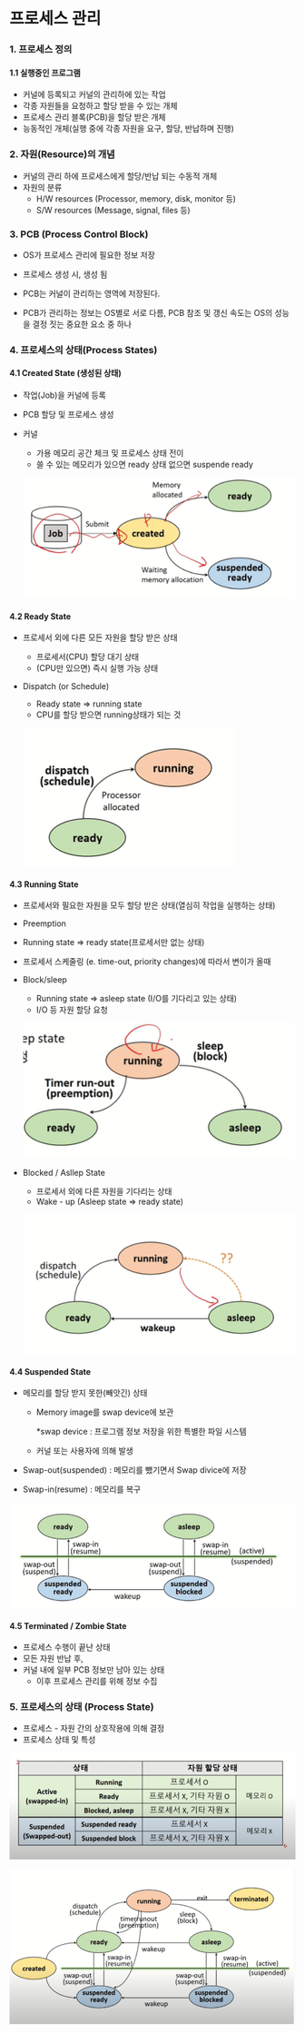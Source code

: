 # 프로세스 관리

### 1. 프로세스 정의

#### 1.1 실행중인 프로그램

- 커널에 등록되고 커널의 관리하에 있는 작업
- 각종 자원들을 요청하고 할당 받을 수 있는 개체
- 프로세스 관리 블록(PCB)을 할당 받은 개체
- 능동적인 개체(실행 중에 각종 자원을 요구, 할당, 반납하며 진행)



### 2. 자원(Resource)의 개념

- 커널의 관리 하에 프로세스에게 할당/반납 되는 수동적 개체
- 자원의 분류
  - H/W resources (Processor, memory, disk, monitor 등)
  - S/W resources (Message, signal, files 등)



### 3. PCB (Process Control Block) 

- OS가 프로세스 관리에 필요한 정보 저장
- 프로세스 생성 시, 생성 됨
- PCB는 커널이 관리하는 영역에 저장된다.

- PCB가 관리하는 정보는 OS별로 서로 다름, PCB 참조 및 갱신 속도는 OS의 성능을 결정 짓는 중요한 요소 중 하나



### 4. 프로세스의 상태(Process States)

#### 4.1 Created State (생성된 상태)

- 작업(Job)을 커널에 등록

- PCB 할당 및 프로세스 생성

- 커널
  - 가용 메모리 공간 체크 및 프로세스 상태 전이
  - 쓸 수 있는 메모리가 있으면 ready 상태 없으면 suspende ready
  
  ![image-20210629213537293](readme.assets/image-20210629213537293.png)
  
  

#### 4.2 Ready State

- 프로세서 외에 다른 모든 자원을 할당 받은 상태
  - 프로세서(CPU) 할당 대기 상태
  - (CPU만 있으면) 즉시 실행 가능 상태
  
- Dispatch (or Schedule)
  - Ready state => running state
  - CPU를 할당 받으면 running상태가 되는 것
  
  ![image-20210629213605669](readme.assets/image-20210629213605669.png)
  
  

#### 4.3 Running State

- 프로세서와 필요한 자원을 모두 할당 받은 상태(열심히 작업을 실행하는 상태)

-  Preemption
  - Running state => ready state(프로세서만 없는 상태)
  - 프로세서 스케줄링 (e. time-out, priority changes)에 따라서 변이가 올때 
  
- Block/sleep
  - Running state => asleep state (I/O를 기다리고 있는 상태)
  - I/O 등 자원 할당 요청  

  ![image-20210629213654981](readme.assets/image-20210629213654981.png)

- Blocked / Asllep State

  - 프로세서 외에 다른 자원을 기다리는 상태
  - Wake - up (Asleep state => ready state)

  ![image-20210629214001778](readme.assets/image-20210629214001778.png)

  

#### 4.4 Suspended State

- 메모리를 할당 받지 못한(빼앗긴) 상태

  - Memory image를 swap device에 보관

    *swap device : 프로그램 정보 저장을 위한 특별한 파일 시스템

  - 커널 또는 사용자에 의해 발생

- Swap-out(suspended) : 메모리를 뺐기면서 Swap divice에 저장

- Swap-in(resume) :  메모리를 복구

![image-20210629214148437](readme.assets/image-20210629214148437.png)



#### 4.5 Terminated / Zombie State

- 프로세스 수행이 끝난 상태
- 모든 자원 반납 후,
- 커널 내에 일부 PCB 정보만 남아 있는 상태
  - 이후 프로세스 관리를 위해 정보 수집



### 5. 프로세스의 상태 (Process State)

- 프로세스 - 자원 간의 상호작용에 의해 결정
- 프로세스 상태 및 특성

![image-20210629214856006](readme.assets/image-20210629214856006.png)

![image-20210629214950156](readme.assets/image-20210629214950156.png)

